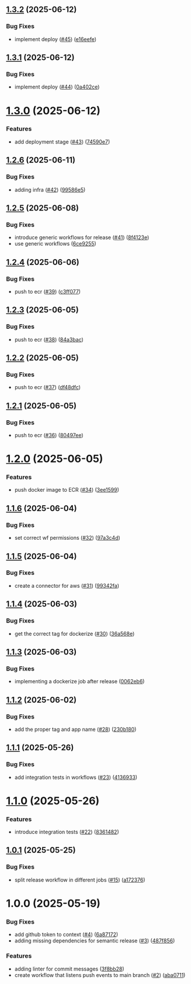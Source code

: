 ## [1.3.2](https://github.com/mcsides/std-onboarding-api/compare/v1.3.1...v1.3.2) (2025-06-12)


### Bug Fixes

* implement deploy ([#45](https://github.com/mcsides/std-onboarding-api/issues/45)) ([e16eefe](https://github.com/mcsides/std-onboarding-api/commit/e16eefe15301a375112772b44e4c353dde23ebec))

## [1.3.1](https://github.com/mcsides/std-onboarding-api/compare/v1.3.0...v1.3.1) (2025-06-12)


### Bug Fixes

* implement deploy ([#44](https://github.com/mcsides/std-onboarding-api/issues/44)) ([0a402ce](https://github.com/mcsides/std-onboarding-api/commit/0a402cef21582fb92fa10f4a56306795769b9199))

# [1.3.0](https://github.com/mcsides/std-onboarding-api/compare/v1.2.6...v1.3.0) (2025-06-12)


### Features

* add deployment stage ([#43](https://github.com/mcsides/std-onboarding-api/issues/43)) ([74590e7](https://github.com/mcsides/std-onboarding-api/commit/74590e7a6b7b427eb868807a2ff017fe9968220e))

## [1.2.6](https://github.com/mcsides/std-onboarding-api/compare/v1.2.5...v1.2.6) (2025-06-11)


### Bug Fixes

* adding infra ([#42](https://github.com/mcsides/std-onboarding-api/issues/42)) ([99586e5](https://github.com/mcsides/std-onboarding-api/commit/99586e5ff1b637d59a98ad6b9e36fd2ca45ce1af))

## [1.2.5](https://github.com/mcsides/std-onboarding-api/compare/v1.2.4...v1.2.5) (2025-06-08)


### Bug Fixes

* introduce generic workflows for release ([#41](https://github.com/mcsides/std-onboarding-api/issues/41)) ([8f4123e](https://github.com/mcsides/std-onboarding-api/commit/8f4123ebe42676185bf9ad1c585e2d783fce9f29))
* use generic workflows ([6ce9255](https://github.com/mcsides/std-onboarding-api/commit/6ce92552935922b1fb5b157215c271ac00f3994a))

## [1.2.4](https://github.com/mcsides/std-onboarding-api/compare/v1.2.3...v1.2.4) (2025-06-06)


### Bug Fixes

* push to ecr ([#39](https://github.com/mcsides/std-onboarding-api/issues/39)) ([c3ff077](https://github.com/mcsides/std-onboarding-api/commit/c3ff077e552de8db157a9195c23e52d125d04a28))

## [1.2.3](https://github.com/mcsides/std-onboarding-api/compare/v1.2.2...v1.2.3) (2025-06-05)


### Bug Fixes

* push to ecr ([#38](https://github.com/mcsides/std-onboarding-api/issues/38)) ([84a3bac](https://github.com/mcsides/std-onboarding-api/commit/84a3bac932e74a52551f0a3079ed127ced579242))

## [1.2.2](https://github.com/mcsides/std-onboarding-api/compare/v1.2.1...v1.2.2) (2025-06-05)


### Bug Fixes

* push to ecr ([#37](https://github.com/mcsides/std-onboarding-api/issues/37)) ([df48dfc](https://github.com/mcsides/std-onboarding-api/commit/df48dfc2596c4919b813cc857e28aba2541c8dfa))

## [1.2.1](https://github.com/mcsides/std-onboarding-api/compare/v1.2.0...v1.2.1) (2025-06-05)


### Bug Fixes

* push to ecr ([#36](https://github.com/mcsides/std-onboarding-api/issues/36)) ([80497ee](https://github.com/mcsides/std-onboarding-api/commit/80497ee6c51bd4126942d13056113ee9d5bf5a7b))

# [1.2.0](https://github.com/mcsides/std-onboarding-api/compare/v1.1.6...v1.2.0) (2025-06-05)


### Features

* push docker image to ECR ([#34](https://github.com/mcsides/std-onboarding-api/issues/34)) ([3ee1599](https://github.com/mcsides/std-onboarding-api/commit/3ee15997a1501ea3e74c2fad312673eb01db9f33))

## [1.1.6](https://github.com/mcsides/std-onboarding-api/compare/v1.1.5...v1.1.6) (2025-06-04)


### Bug Fixes

* set correct wf permissions ([#32](https://github.com/mcsides/std-onboarding-api/issues/32)) ([97a3c4d](https://github.com/mcsides/std-onboarding-api/commit/97a3c4d0efa6f64cefe9a0ab10073eb2f3c4b53c))

## [1.1.5](https://github.com/mcsides/std-onboarding-api/compare/v1.1.4...v1.1.5) (2025-06-04)


### Bug Fixes

* create a connector for aws ([#31](https://github.com/mcsides/std-onboarding-api/issues/31)) ([99342fa](https://github.com/mcsides/std-onboarding-api/commit/99342faee4cdcedf779e0f64babc4510e12c0cfb))

## [1.1.4](https://github.com/mcsides/std-onboarding-api/compare/v1.1.3...v1.1.4) (2025-06-03)


### Bug Fixes

* get the correct tag for dockerize ([#30](https://github.com/mcsides/std-onboarding-api/issues/30)) ([36a568e](https://github.com/mcsides/std-onboarding-api/commit/36a568e789cbd4f7433fb0766c571e37077606f9))

## [1.1.3](https://github.com/mcsides/std-onboarding-api/compare/v1.1.2...v1.1.3) (2025-06-03)


### Bug Fixes

* implementing a dockerize job after release ([0062eb6](https://github.com/mcsides/std-onboarding-api/commit/0062eb6d638b86f06021a4680ed4dbe594c2843c))

## [1.1.2](https://github.com/mcsides/std-onboarding-api/compare/v1.1.1...v1.1.2) (2025-06-02)


### Bug Fixes

* add the proper tag and app name ([#28](https://github.com/mcsides/std-onboarding-api/issues/28)) ([230b180](https://github.com/mcsides/std-onboarding-api/commit/230b18043b23a1fb4afe5df19ad2573ccc3fe485))

## [1.1.1](https://github.com/mcsides/std-onboarding-api/compare/v1.1.0...v1.1.1) (2025-05-26)


### Bug Fixes

* add integration tests in workflows ([#23](https://github.com/mcsides/std-onboarding-api/issues/23)) ([4136933](https://github.com/mcsides/std-onboarding-api/commit/41369339a5a36b52812f7d416a091f729ee8c9d0))

# [1.1.0](https://github.com/mcsides/std-onboarding-api/compare/v1.0.1...v1.1.0) (2025-05-26)


### Features

* introduce integration tests ([#22](https://github.com/mcsides/std-onboarding-api/issues/22)) ([8361482](https://github.com/mcsides/std-onboarding-api/commit/83614828723cc532c51e5a3cf8b2d85c079dcfd4))

## [1.0.1](https://github.com/mcsides/std-onboarding-api/compare/v1.0.0...v1.0.1) (2025-05-25)


### Bug Fixes

* split release workflow in different jobs ([#15](https://github.com/mcsides/std-onboarding-api/issues/15)) ([a172376](https://github.com/mcsides/std-onboarding-api/commit/a1723761de74031eb1ada7d57830dcf4f688072e))

# 1.0.0 (2025-05-19)


### Bug Fixes

* add github token to context ([#4](https://github.com/mcsides/onboarding-svc/issues/4)) ([6a87172](https://github.com/mcsides/onboarding-svc/commit/6a87172af7ed5e00342d9a8e445611fa4ba03dfd))
* adding missing dependencies for semantic release ([#3](https://github.com/mcsides/onboarding-svc/issues/3)) ([487f856](https://github.com/mcsides/onboarding-svc/commit/487f856fe56279e10b72a2bd2cd3f605d1055ffe))


### Features

* adding linter for commit messages ([3f8bb28](https://github.com/mcsides/onboarding-svc/commit/3f8bb289fe3118071aebfdc1c2051a2772504f59))
* create workflow that listens push events to main branch ([#2](https://github.com/mcsides/onboarding-svc/issues/2)) ([aba0711](https://github.com/mcsides/onboarding-svc/commit/aba0711385f341dd8cbe232b6a270b2a5074beb7))

